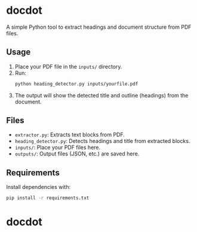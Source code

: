 # docdot

A simple Python tool to extract headings and document structure from PDF files.

## Usage

1. Place your PDF file in the `inputs/` directory.
2. Run:
   ```bash
   python heading_detector.py inputs/yourfile.pdf
   ```
3. The output will show the detected title and outline (headings) from the document.

## Files
- `extractor.py`: Extracts text blocks from PDF.
- `heading_detector.py`: Detects headings and title from extracted blocks.
- `inputs/`: Place your PDF files here.
- `outputs/`: Output files (JSON, etc.) are saved here.

## Requirements
Install dependencies with:
```bash
pip install -r requirements.txt
```
# docdot
